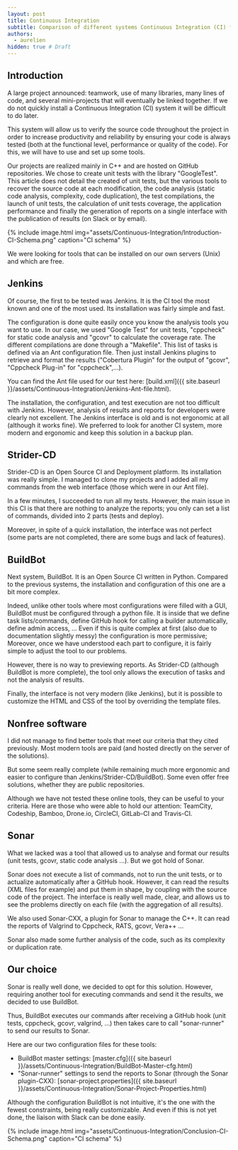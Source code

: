 ```yaml
---
layout: post
title: Continuous Integration
subtitle: Comparison of different systems Continuous Integration (CI) free
authors:
  - aurelien
hidden: true # Draft
---
```


## Introduction

A large project announced: teamwork, use of many libraries, many lines of code, and several mini-projects that will eventually be linked together. If we do not quickly install a Continuous Integration (CI) system it will be difficult to do later.

This system will allow us to verify the source code throughout the project in order to increase productivity and reliability by ensuring your code is always tested (both at the functional level, performance or quality of the code). For this, we will have to use and set up some tools.

Our projects are realized mainly in C++ and are hosted on GitHub repositories. We chose to create unit tests with the library "GoogleTest". This article does not detail the created of unit tests, but the various tools to recover the source code at each modification, the code analysis (static code analysis, complexity, code duplication), the test compilations, the launch of unit tests, the calculation of unit tests coverage, the application performance and finally the generation of reports on a single interface with the publication of results (on Slack or by email).

{% include image.html img="assets/Continuous-Integration/Introduction-CI-Schema.png" caption="CI schema" %}

We were looking for tools that can be installed on our own servers (Unix) and which are free.

## Jenkins

Of course, the first to be tested was Jenkins. It is the CI tool the most known and one of the most used. Its installation was fairly simple and fast.

The configuration is done quite easily once you know the analysis tools you want to use. In our case, we used "Google Test" for unit tests, "cppcheck" for static code analysis and "gcovr" to calculate the coverage rate. The different compilations are done through a "Makefile". This list of tasks is defined via an Ant configuration file. Then just install Jenkins plugins to retrieve and format the results ("Cobertura Plugin" for the output of "gcovr", "Cppcheck Plug-in" for "cppcheck",...).

You can find the Ant file used for our test here: [build.xml]({{ site.baseurl }}/assets/Continuous-Integration/Jenkins-Ant-file.html).

The installation, the configuration, and test execution are not too difficult with Jenkins. However, analysis of results and reports for developers were clearly not excellent. The Jenkins interface is old and is not ergonomic at all (although it works fine). We preferred to look for another CI system, more modern and ergonomic and keep this solution in a backup plan.

## Strider-CD

Strider-CD is an Open Source CI and Deployment platform. Its installation was really simple. I managed to clone my projects and I added all my commands from the web interface (those which were in our Ant file).

In a few minutes, I succeeded to run all my tests. However, the main issue in this CI is that there are nothing to analyze the reports; you only can set a list of commands, divided into 2 parts (tests and deploy).

Moreover, in spite of a quick installation, the interface was not perfect (some parts are not completed, there are some bugs and lack of features).

## BuildBot

Next system, BuildBot. It is an Open Source CI written in Python. Compared to the previous systems, the installation and configuration of this one are a bit more complex.

Indeed, unlike other tools where most configurations were filled with a GUI, BuildBot must be configured through a python file. It is inside that we define task lists/commands, define GitHub hook for calling a builder automatically, define admin access, ... Even if this is quite complex at first (also due to documentation slightly messy) the configuration is more permissive; Moreover, once we have understood each part to configure, it is fairly simple to adjust the tool to our problems.

However, there is no way to previewing reports. As Strider-CD (although BuildBot is more complete), the tool only allows the execution of tasks and not the analysis of results.

Finally, the interface is not very modern (like Jenkins), but it is possible to customize the HTML and CSS of the tool by overriding the template files.

## Nonfree software

I did not manage to find better tools that meet our criteria that they cited previously. Most modern tools are paid (and hosted directly on the server of the solutions).

But some seem really complete (while remaining much more ergonomic and easier to configure than Jenkins/Strider-CD/BuildBot). Some even offer free solutions, whether they are public repositories.

Although we have not tested these online tools, they can be useful to your criteria. Here are those who were able to hold our attention: TeamCity, Codeship, Bamboo, Drone.io, CircleCI, GitLab-CI and Travis-CI.

## Sonar

What we lacked was a tool that allowed us to analyse and format our results (unit tests, gcovr, static code analysis ...). But we got hold of Sonar.

Sonar does not execute a list of commands, not to run the unit tests, or to actualize automatically after a GitHub hook. However, it can read the results (XML files for example) and put them in shape, by coupling with the source code of the project. The interface is really well made, clear, and allows us to see the problems directly on each file (with the aggregation of all results).

We also used Sonar-CXX, a plugin for Sonar to manage the C++. It can read the reports of Valgrind to Cppcheck, RATS, gcovr, Vera++ ...

Sonar also made some further analysis of the code, such as its complexity or duplication rate.

## Our choice

Sonar is really well done, we decided to opt for this solution. However, requiring another tool for executing commands and send it the results, we decided to use BuildBot.

Thus, BuildBot executes our commands after receiving a GitHub hook (unit tests, cppcheck, gcovr, valgrind, ...) then takes care to call "sonar-runner" to send our results to Sonar.

Here are our two configuration files for these tools:

- BuildBot master settings: [master.cfg]({{ site.baseurl }}/assets/Continuous-Integration/BuildBot-Master-cfg.html)
- "Sonar-runner" settings to send the reports to Sonar (through the Sonar plugin-CXX): [sonar-project.properties]({{ site.baseurl }}/assets/Continuous-Integration/Sonar-Project-Properties.html)

Although the configuration BuildBot is not intuitive, it's the one with the fewest constraints, being really customizable. And even if this is not yet done, the liaison with Slack can be done easily.

{% include image.html img="assets/Continuous-Integration/Conclusion-CI-Schema.png" caption="CI schema" %}
